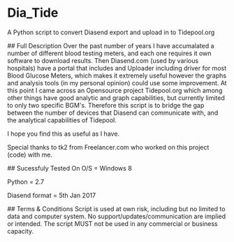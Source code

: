 # Dia_Tide
A Python script to convert Diasend export and upload in to Tidepool.org
 <p>
## Full Description
Over the past number of years I have accumalated a number of different blood testing meters, and each one requires it own software to download results. Then Diasend.com (used by various hospitals) have a portal that includes and Uploader including driver for most Blood Glucose Meters, which makes it extremely useful however the graphs and analysis tools (in my personal opinion) could use some improvement. At this point I came across an Opensource project Tidepool.org which among other things have good analytic and graph capabilities, but currently limited to only two specific BGM's. Therefore this script is to bridge the gap between the number of devices that Diasend can communicate with, and the analytical capabilities of Tidepool.
 <p>
 I hope you find this as useful as I have.
 <p>
 Special thanks to tk2 from Freelancer.com who worked on this project (code) with me.
 <p>
## Sucessfuly Tested On
O/S = Windows 8 <p>
Python = 2.7 <p>
Diasend format = 5th Jan 2017 <p>
 <p>
## Terms & Conditions
Script is used at own risk, including but no limited to data and computer system. No support/updates/communication are implied or intended. The script MUST not be used in any commercial or business capacity.
